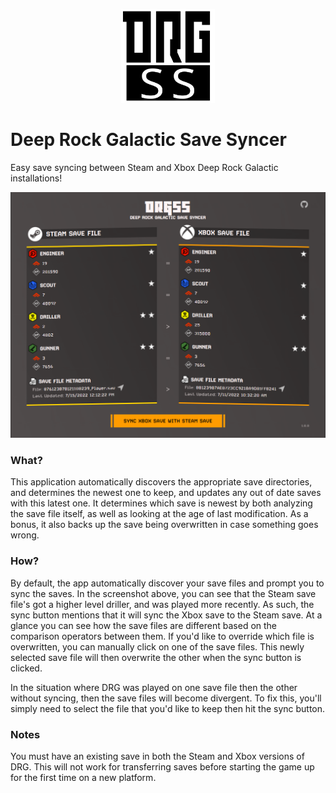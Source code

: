 <p align="center"><img src="https://raw.githubusercontent.com/naschorr/deep-rock-galactic-save-syncer/master/resources/icon.png" width="150"/></p>

# Deep Rock Galactic Save Syncer
Easy save syncing between Steam and Xbox Deep Rock Galactic installations!

<p align="center"><img src="https://raw.githubusercontent.com/naschorr/deep-rock-galactic-save-syncer/master/resources/example.png" width="800"/></p>

### What?
This application automatically discovers the appropriate save directories, and determines the newest one to keep, and updates any out of date saves with this latest one. It determines which save is newest by both analyzing the save file itself, as well as looking at the age of last modification. As a bonus, it also backs up the save being overwritten in case something goes wrong.

### How?
By default, the app automatically discover your save files and prompt you to sync the saves. In the screenshot above, you can see that the Steam save file's got a higher level driller, and was played more recently. As such, the sync button mentions that it will sync the Xbox save to the Steam save. At a glance you can see how the save files are different based on the comparison operators between them. If you'd like to override which file is overwritten, you can manually click on one of the save files. This newly selected save file will then overwrite the other when the sync button is clicked.

In the situation where DRG was played on one save file then the other without syncing, then the save files will become divergent. To fix this, you'll simply need to select the file that you'd like to keep then hit the sync button.

### Notes
You must have an existing save in both the Steam and Xbox versions of DRG. This will not work for transferring saves before starting the game up for the first time on a new platform.
